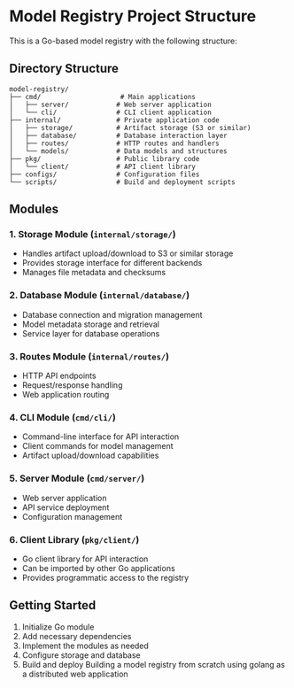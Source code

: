 # Model Registry Project Structure

This is a Go-based model registry with the following structure:

## Directory Structure

```
model-registry/
├── cmd/                    # Main applications
│   ├── server/            # Web server application
│   └── cli/               # CLI client application
├── internal/              # Private application code
│   ├── storage/           # Artifact storage (S3 or similar)
│   ├── database/          # Database interaction layer
│   ├── routes/            # HTTP routes and handlers
│   └── models/            # Data models and structures
├── pkg/                   # Public library code
│   └── client/            # API client library
├── configs/               # Configuration files
└── scripts/               # Build and deployment scripts
```

## Modules

### 1. Storage Module (`internal/storage/`)
- Handles artifact upload/download to S3 or similar storage
- Provides storage interface for different backends
- Manages file metadata and checksums

### 2. Database Module (`internal/database/`)
- Database connection and migration management
- Model metadata storage and retrieval
- Service layer for database operations

### 3. Routes Module (`internal/routes/`)
- HTTP API endpoints
- Request/response handling
- Web application routing

### 4. CLI Module (`cmd/cli/`)
- Command-line interface for API interaction
- Client commands for model management
- Artifact upload/download capabilities

### 5. Server Module (`cmd/server/`)
- Web server application
- API service deployment
- Configuration management

### 6. Client Library (`pkg/client/`)
- Go client library for API interaction
- Can be imported by other Go applications
- Provides programmatic access to the registry

## Getting Started

1. Initialize Go module
2. Add necessary dependencies
3. Implement the modules as needed
4. Configure storage and database
5. Build and deploy
Building a model registry from scratch using golang as a distributed web application
